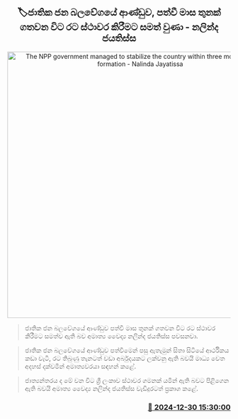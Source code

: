 <p align='center'><b><h2 align='center' title='The NPP government managed to stabilize the country within three months of its formation - Nalinda Jayatissa'>🏷ජාතික ජන බලවේගයේ ආණ්ඩුව, පත්වී මාස තුනක් ගතවන විට රට ස්ථාවර කිරීමට සමත් වුණා - නලින්ද ජයතිස්ස</h2></b></p>
<p align='center'><img src='https://helakuru.sgp1.cdn.digitaloceanspaces.com/esana/images/lib/nalinda-jayathissa-derana.jpg' width='600' alt='The NPP government managed to stabilize the country within three months of its formation - Nalinda Jayatissa'></p>

> ජාතික ජන බලවේගයේ ආණ්ඩුව පත්වී මාස තුනක් ගතවන විට රට ස්ථාවර කිරීමට සමත්ව ඇති බව අමාත්‍ය වෛද්‍ය නලින්ද ජයතිස්ස පවසනවා.

> ජාතික ජන බලවේගයේ ආණ්ඩුව පත්වීමෙන් පසු ඇතැමුන් සිතා සිටියේ ආර්ථිකය කඩා වැටී, රට තිබුණු තැනටත් වඩා අර්බුදයකට ලක්වනු ඇති බවයි මාධ්‍ය වෙත අදහස් දක්වමින් අමාත්‍යවරයා සඳහන් කළේ.

> ජාත්‍යන්තරය ද මේ වන විට ශ්‍රී ලංකාව ස්ථාවර ගමනක් යමින් ඇති බවට පිළිගෙන ඇති බවයි අමාත්‍ය වෛද්‍ය නලින්ද ජයතිස්ස වැඩිදුරටත් ප්‍රකාශ කළේ.



<h3 align='right'><a href='https://www.helakuru.lk/esana/p/106197/'>📅 2024-12-30 15:30:00</a></h3>
